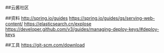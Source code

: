 ##云酱社区

##资料
http://spring.io/guides
https://spring.io/guides/gs/serving-web-content/
https://elasticsearch.cn/explose
https://developer.github.com/v3/guides/managing-deploy-keys/#deploy-keys


##工具
https://git-scm.com/download     